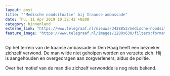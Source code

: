 ```yaml
---
layout: post
title: "'Medische noodsituatie' bij Iraanse ambassade"
date: Thu, 11 Apr 2019 10:32:42 +0200
category: binnenland
externe_link: "https://www.telegraaf.nl/nieuws/3428852/medische-noodsituatie-bij-iraanse-ambassade"
feature_image: "https://www.telegraaf.nl/images/1200x630/filters:format(jpeg):quality(80)/cdn-kiosk-api.telegraaf.nl/b928130a-5c37-11e9-b673-0255c322e81b.jpg"
---
```


<p class="intro">Op het terrein van de Iraanse ambassade in Den Haag heeft een bezoeker zichzelf verwond. De man wilde niet geholpen worden en verzette zich. Hij is aangehouden en overgedragen aan zorgverleners, aldus de politie.</p> <p>Over het motief van de man die zichzelf verwondde is nog niets bekend.</p>
